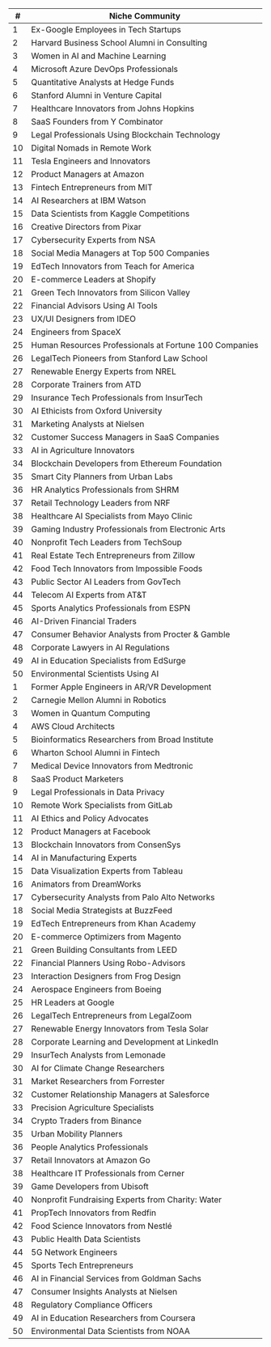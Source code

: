 | #  | Niche Community                                       |
|----|-------------------------------------------------------|
| 1  | Ex-Google Employees in Tech Startups                  |
| 2  | Harvard Business School Alumni in Consulting          |
| 3  | Women in AI and Machine Learning                      |
| 4  | Microsoft Azure DevOps Professionals                  |
| 5  | Quantitative Analysts at Hedge Funds                  |
| 6  | Stanford Alumni in Venture Capital                    |
| 7  | Healthcare Innovators from Johns Hopkins              |
| 8  | SaaS Founders from Y Combinator                       |
| 9  | Legal Professionals Using Blockchain Technology       |
| 10 | Digital Nomads in Remote Work                         |
| 11 | Tesla Engineers and Innovators                        |
| 12 | Product Managers at Amazon                            |
| 13 | Fintech Entrepreneurs from MIT                        |
| 14 | AI Researchers at IBM Watson                          |
| 15 | Data Scientists from Kaggle Competitions              |
| 16 | Creative Directors from Pixar                         |
| 17 | Cybersecurity Experts from NSA                        |
| 18 | Social Media Managers at Top 500 Companies            |
| 19 | EdTech Innovators from Teach for America              |
| 20 | E-commerce Leaders at Shopify                         |
| 21 | Green Tech Innovators from Silicon Valley             |
| 22 | Financial Advisors Using AI Tools                     |
| 23 | UX/UI Designers from IDEO                             |
| 24 | Engineers from SpaceX                                 |
| 25 | Human Resources Professionals at Fortune 100 Companies|
| 26 | LegalTech Pioneers from Stanford Law School           |
| 27 | Renewable Energy Experts from NREL                    |
| 28 | Corporate Trainers from ATD                           |
| 29 | Insurance Tech Professionals from InsurTech           |
| 30 | AI Ethicists from Oxford University                   |
| 31 | Marketing Analysts at Nielsen                         |
| 32 | Customer Success Managers in SaaS Companies           |
| 33 | AI in Agriculture Innovators                          |
| 34 | Blockchain Developers from Ethereum Foundation        |
| 35 | Smart City Planners from Urban Labs                   |
| 36 | HR Analytics Professionals from SHRM                  |
| 37 | Retail Technology Leaders from NRF                    |
| 38 | Healthcare AI Specialists from Mayo Clinic            |
| 39 | Gaming Industry Professionals from Electronic Arts    |
| 40 | Nonprofit Tech Leaders from TechSoup                  |
| 41 | Real Estate Tech Entrepreneurs from Zillow            |
| 42 | Food Tech Innovators from Impossible Foods            |
| 43 | Public Sector AI Leaders from GovTech                 |
| 44 | Telecom AI Experts from AT&T                          |
| 45 | Sports Analytics Professionals from ESPN              |
| 46 | AI-Driven Financial Traders                           |
| 47 | Consumer Behavior Analysts from Procter & Gamble      |
| 48 | Corporate Lawyers in AI Regulations                   |
| 49 | AI in Education Specialists from EdSurge              |
| 50 | Environmental Scientists Using AI                     |
| 1  | Former Apple Engineers in AR/VR Development           |
| 2  | Carnegie Mellon Alumni in Robotics                    |
| 3  | Women in Quantum Computing                            |
| 4  | AWS Cloud Architects                                  |
| 5  | Bioinformatics Researchers from Broad Institute       |
| 6  | Wharton School Alumni in Fintech                      |
| 7  | Medical Device Innovators from Medtronic              |
| 8  | SaaS Product Marketers                                |
| 9  | Legal Professionals in Data Privacy                   |
| 10 | Remote Work Specialists from GitLab                   |
| 11 | AI Ethics and Policy Advocates                        |
| 12 | Product Managers at Facebook                          |
| 13 | Blockchain Innovators from ConsenSys                  |
| 14 | AI in Manufacturing Experts                           |
| 15 | Data Visualization Experts from Tableau               |
| 16 | Animators from DreamWorks                             |
| 17 | Cybersecurity Analysts from Palo Alto Networks        |
| 18 | Social Media Strategists at BuzzFeed                  |
| 19 | EdTech Entrepreneurs from Khan Academy                |
| 20 | E-commerce Optimizers from Magento                    |
| 21 | Green Building Consultants from LEED                  |
| 22 | Financial Planners Using Robo-Advisors                |
| 23 | Interaction Designers from Frog Design                |
| 24 | Aerospace Engineers from Boeing                       |
| 25 | HR Leaders at Google                                  |
| 26 | LegalTech Entrepreneurs from LegalZoom                |
| 27 | Renewable Energy Innovators from Tesla Solar          |
| 28 | Corporate Learning and Development at LinkedIn        |
| 29 | InsurTech Analysts from Lemonade                      |
| 30 | AI for Climate Change Researchers                     |
| 31 | Market Researchers from Forrester                     |
| 32 | Customer Relationship Managers at Salesforce          |
| 33 | Precision Agriculture Specialists                     |
| 34 | Crypto Traders from Binance                           |
| 35 | Urban Mobility Planners                               |
| 36 | People Analytics Professionals                        |
| 37 | Retail Innovators at Amazon Go                        |
| 38 | Healthcare IT Professionals from Cerner               |
| 39 | Game Developers from Ubisoft                          |
| 40 | Nonprofit Fundraising Experts from Charity: Water     |
| 41 | PropTech Innovators from Redfin                       |
| 42 | Food Science Innovators from Nestlé                   |
| 43 | Public Health Data Scientists                         |
| 44 | 5G Network Engineers                                  |
| 45 | Sports Tech Entrepreneurs                             |
| 46 | AI in Financial Services from Goldman Sachs           |
| 47 | Consumer Insights Analysts at Nielsen                 |
| 48 | Regulatory Compliance Officers                        |
| 49 | AI in Education Researchers from Coursera             |
| 50 | Environmental Data Scientists from NOAA               |